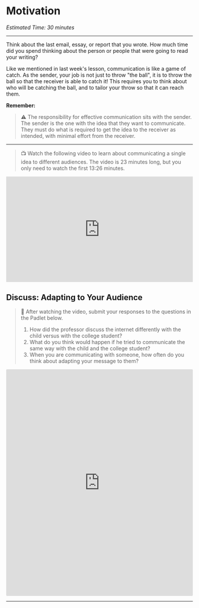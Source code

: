 # Motivation

*Estimated Time: 30 minutes*

---

Think about the last email, essay, or report that you wrote. How much time did you spend thinking about the person or people that were going to read your writing?

Like we mentioned in last week's lesson, communication is like a game of catch. As the sender, your job is not just to throw "the ball", it is to throw the ball so that the receiver is able to catch it! This requires you to think about who will be catching the ball, and to tailor your throw so that it can reach them. 

**Remember:**
> ⚠️ The responsibility for effective communication sits with the sender. The sender is the one with the idea that they want to communicate. They must do what is required to get the idea to the receiver as intended, with minimal effort from the receiver.

---

> 📺 Watch the following video to learn about communicating a single idea to different audiences. The video is 23 minutes long, but you only need to watch the first 13:26 minutes.

<div style="position: relative; padding-bottom: 56.25%; height: 0;"><iframe src="https://www.youtube.com/embed/0EqKnvzo3no" title="YouTube video player" frameborder="0" allow="accelerometer; autoplay; clipboard-write; encrypted-media; gyroscope; picture-in-picture" allowfullscreen style="position: absolute; top: 0; left: 0; width: 100%; height: 100%;"></iframe></div>

## Discuss: Adapting to Your Audience

> 💬 After watching the video, submit your responses to the questions in the Padlet below.
> 1) How did the professor discuss the internet differently with the child versus with the college student?
> 2) What do you think would happen if he tried to communicate the same way with the child and the college student?
> 3) When you are communicating with someone, how often do you think about adapting your message to them?

<div style="border:1px solid rgba(0,0,0,0.1);border-radius:2px;box-sizing:border-box;overflow:hidden;position:relative;width:100%;background:#F4F4F4"><iframe src="https://padlet.com/curriculumpad/meurbkvho54k5qvo" frameborder="0" allow="camera;microphone;geolocation" style="width:100%;height:608px;display:block;padding:0;margin:0"></iframe></div>

---




